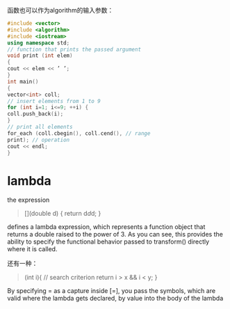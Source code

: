 函数也可以作为algorithm的输入参数：

```C++
#include <vector>
#include <algorithm>
#include <iostream>
using namespace std;
// function that prints the passed argument
void print (int elem)
{
cout << elem << ’ ’;
}
int main()
{
vector<int> coll;
// insert elements from 1 to 9
for (int i=1; i<=9; ++i) {
coll.push_back(i);
}
// print all elements
for_each (coll.cbegin(), coll.cend(), // range
print); // operation
cout << endl;
}
```
# lambda
the expression
> [](double d) { return d*d*d; }

defines a lambda expression, which represents a function object that returns a double raised to the power of 3. As you can see, this provides the ability to specify the functional behavior passed to transform() directly where it is called.

还有一种：  
> (int i){ // search criterion
> return i > x && i < y;
> }

By specifying = as a capture inside [=], you pass the symbols, which are valid where the lambda
gets declared, by value into the body of the lambda
